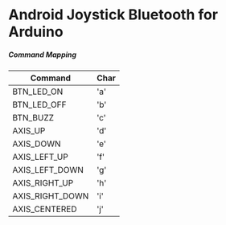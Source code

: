 # Android Joystick Bluetooth for Arduino 

##### Command Mapping #####

Command | Char
------------- | -------------
BTN_LED_ON | 'a'
BTN_LED_OFF | 'b'
BTN_BUZZ | 'c'
AXIS_UP | 'd'
AXIS_DOWN | 'e'
AXIS_LEFT_UP | 'f'
AXIS_LEFT_DOWN | 'g'
AXIS_RIGHT_UP | 'h'
AXIS_RIGHT_DOWN | 'i'
AXIS_CENTERED | 'j'